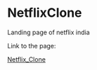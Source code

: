 # NetflixClone
Landing page of netflix india
<p>Link to the page: <br></p>
<a href="https://clone-netflix.aryanc193.repl.co/" target="_blank">Netflix_Clone</a>
